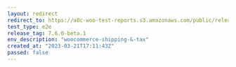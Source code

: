 ```yaml
---
layout: redirect
redirect_to: https://a8c-woo-test-reports.s3.amazonaws.com/public/release/7.6.0-beta.1/woocommerce-shipping-&-tax/e2e/index.html
test_type: e2e
release_tag: 7.6.0-beta.1
env_description: "woocommerce-shipping-&-tax"
created_at: "2023-03-21T17:11:43Z"
passed: false
---
```

